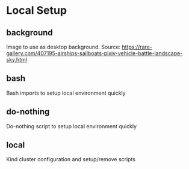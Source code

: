 # Local Setup

## background
Image to use as desktop background.
Source: https://rare-gallery.com/407195-airships-sailboats-pixiv-vehicle-battle-landscape-sky.html

## bash
Bash imports to setup local environment quickly

## do-nothing
Do-nothing script to setup local environment quickly

## local
Kind cluster configuration and setup/remove scripts